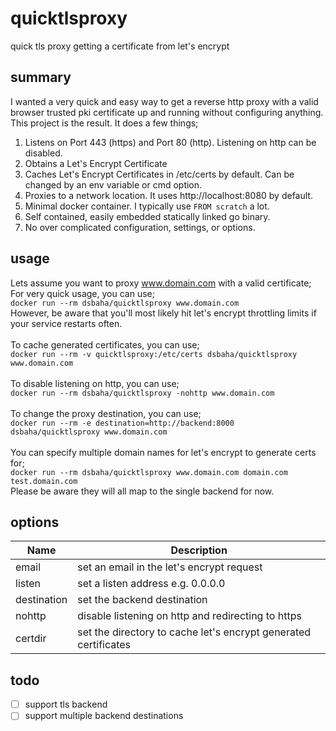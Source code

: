 # quicktlsproxy
quick tls proxy getting a certificate from let's encrypt
## summary
I wanted a very quick and easy way to get a reverse http proxy with a valid browser trusted pki certificate up and running without configuring anything.   This project is the result.  It does a few things;
1. Listens on Port 443 (https) and Port 80 (http).  Listening on http can be disabled.
2. Obtains a Let's Encrypt Certificate
3. Caches Let's Encrypt Certificates in /etc/certs by default.  Can be changed by an env variable or cmd option.
4. Proxies to a network location.  It uses http://localhost:8080 by default.
5. Minimal docker container.  I typically use ```FROM scratch``` a lot.
6. Self contained, easily embedded statically linked go binary.
7. No over complicated configuration, settings, or options.
## usage
Lets assume you want to proxy www.domain.com with a valid certificate;\
For very quick usage, you can use;\
```docker run --rm dsbaha/quicktlsproxy www.domain.com```\
However, be aware that you'll most likely hit let's encrypt throttling limits if your service restarts often.\
\
To cache generated certificates, you can use;\
```docker run --rm -v quicktlsproxy:/etc/certs dsbaha/quicktlsproxy www.domain.com ```\
\
To disable listening on http, you can use;\
```docker run --rm dsbaha/quicktlsproxy -nohttp www.domain.com```\
\
To change the proxy destination, you can use;\
```docker run --rm -e destination=http://backend:8000 dsbaha/quicktlsproxy www.domain.com```\
\
You can specify multiple domain names for let's encrypt to generate certs for;\
```docker run --rm dsbaha/quicktlsproxy www.domain.com domain.com test.domain.com```\
Please be aware they will all map to the single backend for now.
## options
| Name | Description |
| ------- | ---------- |
| email | set an email in the let's encrypt request |
| listen | set a listen address e.g. 0.0.0.0 |
| destination | set the backend destination |
| nohttp | disable listening on http and redirecting to https |
| certdir | set the directory to cache let's encrypt generated certificates |
## todo
- [ ] support tls backend
- [ ] support multiple backend destinations

